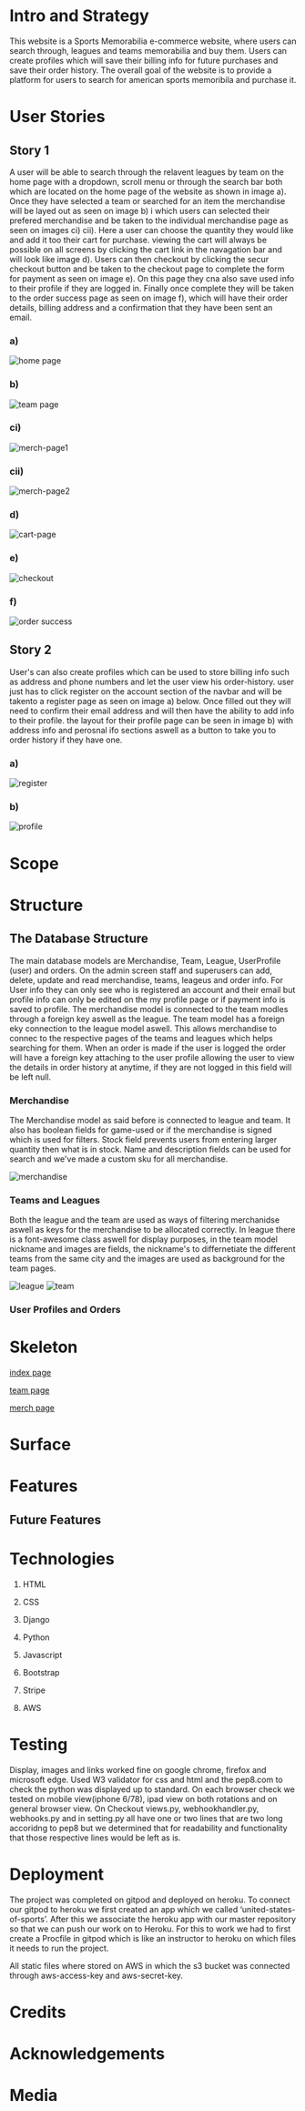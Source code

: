 # Intro and Strategy
This website is a Sports Memorabilia e-commerce website, where users can search through, leagues and teams memorabilia and buy them.
Users can create profiles which will save their billing info for future purchases and save their order history. The overall goal of the website
is to provide a platform for users to search for american sports memoribila and purchase it. 

# User Stories

## Story 1

A user will be able to search through the relavent leagues by team on the home page with a dropdown, scroll menu or through
the search bar both which are located on the home page of the website as shown in image a). Once they have selected a team or
searched for an item the merchandise will be layed out as seen on image b) i which users can selected their prefered merchandise
and be taken to the individual merchandise page as seen on images ci) cii). Here a user can choose the quantity they would like and add it
too their cart for purchase. viewing the cart will always be possible on all screens by clicking the cart link in the navagation bar
 and will look like image d). Users can then checkout by clicking the secur checkout button and be taken to the checkout page to
complete the form for payment as seen on image e). On this page they cna also save used info to their profile if they are logged in.
Finally once complete they will be taken to the order success page as seen on image f), which will have their order details,
billing address and a confirmation that they have been sent an email. 

### a)
![home page](./media/home-page.png)

### b)
![team page](./media/team-page.png)

### ci)
![merch-page1](./media/merch-page1.png)
### cii)
![merch-page2](./media/merch-page2.png)

### d)
![cart-page](./media/cart-page.png)

### e)
![checkout](./media/checkout.png)

### f)
![order success](./media/order-page.png)

## Story 2

User's can also create profiles which can be used to store billing info such as address and phone numbers and let the user view his order-history.
user just has to click register on the account section of the navbar and will be takento a register page as seen on image a) below. Once filled 
out they will need to confirm their email address and will then have the ability to add info to their profile. the layout for their profile page
can be seen in image b) with address info and perosnal ifo sections aswell as a button to take you to order history if they have one. 

### a)
![register](./media/signup-page.png)

### b)
![profile](./media/profile-page.png)

# Scope

# Structure

## The Database Structure
The main database models are Merchandise, Team, League, UserProfile (user) and orders. On the admin screen staff and superusers can add, delete, update and read merchandise, teams,
leageus and order info. For User info they can only see who is registered an account and their email but profile info can only be edited on the my profile page or if payment info is saved to profile.
The merchandise model is connected to the team modles through a foreign key aswell as the league. The team model has a foreign eky connection to the league model aswell. This allows 
merchandise to connec to the respective pages of the teams and leagues which helps searching for them. 
When an order is made if the user is logged the order will have a foreign key attaching to the user profile allowing the user to view the details in order history at anytime, if they are not logged in this
field will be left null.

### Merchandise

The Merchandise model as said before is connected to league and team. It also has boolean fields for game-used or if the merchandise is signed which is used for filters. Stock field prevents
users from entering larger quantity then what is in stock. Name and description fields can be used for search and we've made a custom sku for all merchandise. 

![merchandise](./media/merchandise.png)

### Teams and Leagues

Both the league and the team are used as ways of filtering merchanidse aswell as keys for the merchandise to be allocated correctly. In league there is a font-awesome class aswell 
for display purposes, in the team model nickname and images are fields, the nickname's to differnetiate the different teams from the same city and the images are used as background
for the team pages. 

![league](./media/league-admin.png)
![team](./media/team-admin.png)

### User Profiles and Orders 

# Skeleton 

[index page](./media/wireframe-index.png)

[team page](./media/wireframe-team.png)

[merch page](./media/wireframe-individual-merch.png)

# Surface

# Features

## Future Features

# Technologies 

1) HTML

2) CSS

3) Django

4) Python

5) Javascript
 
6) Bootstrap

7) Stripe

8) AWS

# Testing

Display, images and links worked fine on google chrome, firefox and microsoft edge. 
Used W3 validator for css and html and the pep8.com to check the python was displayed up 
to standard. On each browser check we tested on mobile view(iphone 6/78), ipad view on 
both rotations and on general browser view. On Checkout views.py, webhookhandler.py, 
webhooks.py and in setting.py all have one or two lines that are two long accoridng to pep8 but 
we determined that for readability and functionality that those respective lines would be left as is. 


# Deployment

The project was completed on gitpod and deployed on heroku. To connect our gitpod to heroku we
first created an app which we called ‘united-states-of-sports’. After this we associate the heroku
app with our master repository so that we can push our work on to Heroku. For this to work we had
to first create a Procfile in gitpod which is like an instructor to heroku on which files it needs
to run the project. 

All static files where stored on AWS in which the s3 bucket was connected through aws-access-key and
aws-secret-key. 

# Credits

# Acknowledgements

# Media
